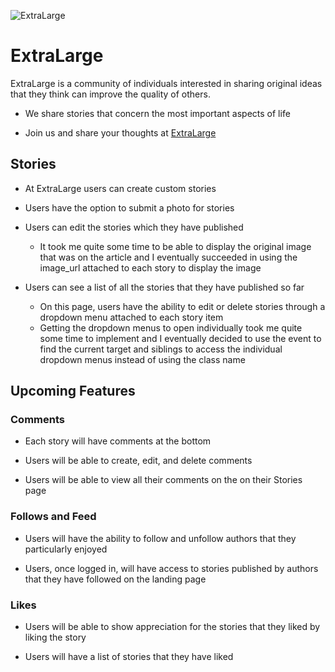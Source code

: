 ![ExtraLarge](https://github.com/realchrislee/extralarge/blob/master/docs/demo.png)

# ExtraLarge

ExtraLarge is a community of individuals interested in sharing original ideas that they think can improve the quality of others.

* We share stories that concern the most important aspects of life

* Join us and share your thoughts at [ExtraLarge](http://www.extralarge.space/#/)

## Stories

* At ExtraLarge users can create custom stories

* Users have the option to submit a photo for stories

* Users can edit the stories which they have published

  * It took me quite some time to be able to display the original image that was on the article and I eventually succeeded in using the image_url attached to each story to display the image

* Users can see a list of all the stories that they have published so far

  * On this page, users have the ability to edit or delete stories through a dropdown menu attached to each story item  
  * Getting the dropdown menus to open individually took me quite some time to implement and I eventually decided to use the event to find the current target and siblings to access the individual dropdown menus instead of using the class name

## Upcoming Features

### Comments

  * Each story will have comments at the bottom

  * Users will be able to create, edit, and delete comments

  * Users will be able to view all their comments on the on their Stories page

### Follows and Feed

  * Users will have the ability to follow and unfollow authors that they particularly enjoyed

  * Users, once logged in, will have access to stories published by authors that they have followed on the landing page

### Likes

  * Users will be able to show appreciation for the stories that they liked by liking the story

  * Users will have a list of stories that they have liked

